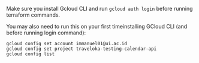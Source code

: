 Make sure you install Gcloud CLI and run `gcloud auth login` before running terraform commands.

You may also need to run this on your first timeinstalling GCloud CLI (and before running login command):
```
gcloud config set account immanuel01@ui.ac.id
gcloud config set project traveloka-testing-calendar-api
gcloud config list 
```
